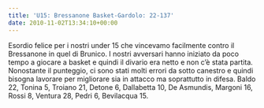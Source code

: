 ```yaml
---
title: 'U15: Bressanone Basket-Gardolo: 22-137'
date: 2010-11-02T13:34:10+00:00
---
```

Esordio felice per i nostri under 15 che vincevamo facilmente contro il Bressanone in quel di Brunico. I nostri avversari hanno iniziato da poco tempo a giocare a basket e quindi il divario era netto e non c’è stata partita. Nonostante il punteggio, ci sono stati molti errori da sotto canestro e quindi bisogna lavorare per migliorare sia in attacco ma soprattutto in difesa. 
Baldo 22, Tonina 5, Troiano 21, Detone 6, Dallabetta 10, De Asmundis, Margoni 16, Rossi 8, Ventura 28, Pedri 6, Bevilacqua 15.